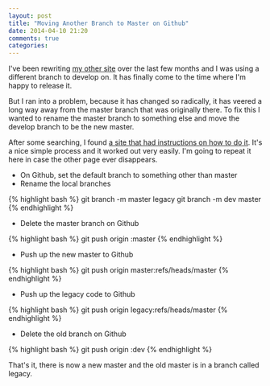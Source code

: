 ```yaml
---
layout: post
title: "Moving Another Branch to Master on Github"
date: 2014-04-10 21:20
comments: true
categories: 
---
```

I've been rewriting [my other site](https://watchmetrain.net) over the last few
months and I was using a different branch to develop on. It has finally come to
the time where I'm happy to release it.

But I ran into a problem, because it has changed so radically, it has veered a long
way away from the master branch that was originally there. To fix this I wanted to
rename the master branch to something else and move the develop branch to be the new
master.

After some searching, I found [a site that had instructions on how to do it](http://limi.co.uk/posts/renaming-master-branch-on-github).
It's a nice simple process and it worked out very easily. I'm going to repeat it here
in case the other page ever disappears.

 *  On Github, set the default branch to something other than master
 *  Rename the local branches

{% highlight bash %}
git branch -m master legacy
git branch -m dev master
{% endhighlight %}

 * Delete the master branch on Github

{% highlight bash %}
git push origin :master
{% endhighlight %}

 * Push up the new master to Github

{% highlight bash %}
git push origin master:refs/heads/master
{% endhighlight %}

 * Push up the legacy code to Github

{% highlight bash %}
git push origin legacy:refs/heads/master
{% endhighlight %}

 * Delete the old branch on Github

{% highlight bash %}
git push origin :dev
{% endhighlight %}

That's it, there is now a new master and the old master is in a branch called legacy.
